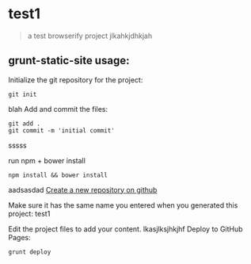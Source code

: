 # test1
> a test browserify project
jlkahkjdhkjah
## grunt-static-site usage:
Initialize the git repository for the project:
```
git init
```
blah
Add and commit the files:
```
git add .
git commit -m 'initial commit'
```
sssss

run npm + bower install
```
npm install && bower install
```
aadsasdad
[Create a new repository on github](http://github.com/new)

Make sure it has the same name you entered when you generated this project: test1

Edit the project files to add your content.
lkasjlksjhkjhf
Deploy to GitHub Pages:
```
grunt deploy
```
